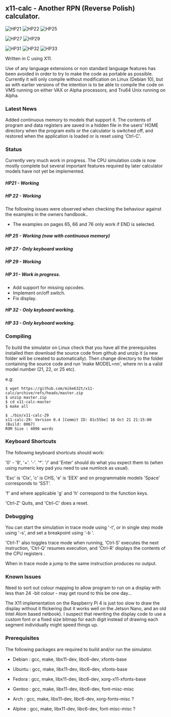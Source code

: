 ## x11-calc - Another RPN (Reverse Polish) calculator.

![HP21](./img/x11-calc-21.png) ![HP22](./img/x11-calc-22.png) ![HP25](./img/x11-calc-25.png) 

![HP27](./img/x11-calc-27.png) ![HP29](./img/x11-calc-29.png)

![HP31](./img/x11-calc-31.png) ![HP32](./img/x11-calc-32.png) ![HP33](./img/x11-calc-33.png)

Written in C using X11.

Use  of any language extensions or non standard language features has  been
avoided in order to try to make the code as portable as possible. Currently
it will only compile without modification on Linux (Debian 10), but as with
earlier  versions of the intention is to be able to compile the code on VMS
running on either VAX or Alpha processors, and Tru64 Unix running on Alpha.

### Latest News

Added continuous memory to models that support it.  The contents of program
and  data registers are saved in a hidden file in the users' HOME directory
when the program exits or the calculator is switched off, and restored when
the application is loaded or is reset using 'Ctrl-C'.

### Status

Currently very much work in progress. The CPU simulation code is now mostly
complete but several important features required by later calculator models
have not yet be implemented.

##### HP21 - Working 

##### HP 22 - Working
The  following issues were observed when checking the behaviour against the
examples in the owners handbook..
* The examples on pages 65, 66 and 76 only work if END is selected.

##### HP 25 - Working (now with continuous memory)

##### HP 27 - Only keyboard working

##### HP 29 - Working

##### HP 31 - Work in progress.
* Add support for missing opcodes.
* Implement on/off switch.
* Fix display.

##### HP 32 - Only keyboard working.

##### HP 33 - Only keyboard working.

### Compiling

To  build the simulator on Linux check that you have all the  prerequisites
installed  then  download the source code from github and unzip it  (a  new
folder  will  be created to automatically).  Then change directory  to  the
folder  containing the source code and run 'make MODEL=nn', where nn  is  a
valid model number (21, 22, or 25 etc).

e.g:

    $ wget https://github.com/mike632t/x11-calc/archive/refs/heads/master.zip
    $ unzip master.zip
    $ cd x11-calc-master
    $ make all
    
    $ ./bin/x11-calc-29
    x11-calc-29: Version 0.4 [Commit ID: 81c55be] 16 Oct 21 21:15:00 (Build: 0067)
    ROM Size : 4096 words 

### Keyboard Shortcuts

The following keyboard shortcuts should work:

'0' - '9', '+'. '-'. '*'. '/' and 'Enter' should do what you expect them to
(when using numeric key pad you need to use numlock as usual).

'Esc' is 'Clx', 'c' is CHS, 'e' is 'EEX' and on programmable models 'Space'
corresponds to 'SST'. 

'f' and where applicable 'g' and 'h' correspond to the function keys.

'Ctrl-Z' Quits, and 'Ctrl-C' does a reset.

### Debugging

You  can  start the simulation in trace mode using '-t', or in single  step 
mode using '-s', and set a breakpoint using '-b <octal address>'.

'Ctrl-T'  also toggles trace mode when running, 'Ctrl-S' executes the  next
instruction, 'Ctrl-Q' resumes execution, and 'Ctrl-R' displays the contents
of the CPU registers .  

When in trace mode a jump to the same instruction produces no output.

### Known Issues

Need  to sort out colour mapping to allow program to run on a display  with
less than 24 -bit colour - may get round to this be one day...

The  X11 implementation on the Raspberry Pi 4 is just too slow to draw  the
display without it flickering (but it works well on the Jetson Nano, and an
old Intel Atom based netbook). I suspect that rewriting the display code to
use  a custom font or a fixed size bitmap for each digit instead of drawing
each segment individually might speed things up. 

### Prerequisites

The following packages are required to build and/or run the simulator.

- Debian : gcc, make, libx11-dev, libc6-dev, xfonts-base

- Ubuntu : gcc, make, libx11-dev, libc6-dev, xfonts-base

- Fedora : gcc, make, libx11-dev, libc6-dev, xorg-x11-xfonts-base

- Gentoo : gcc, make, libx11-dev, libc6-dev, font-misc-misc

- Arch   : gcc, make, libx11-dev, libc6-dev, xorg-fonts-misc ?

- Alpine : gcc, make, libx11-dev, libc6-dev, font-misc-misc ?

